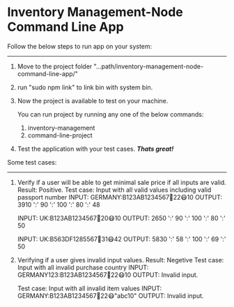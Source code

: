 # Inventory Management-Node Command Line App

Follow the below steps to run app on your system:

---

1.  Move to the project folder "...path/inventory-management-node-command-line-app/"

2.  run "sudo npm link" to link bin with system bin.

3.  Now the project is available to test on your machine.

    You can run project by running any one of the below commands:

    1. inventory-management
    2. command-line-project

4.  Test the application with your test cases.
    **_Thats great!_**

Some test cases:

---

1.  Verify if a user will be able to get minimal sale price if all inputs are valid.
    Result: Positive.
    Test case: Input with all valid values including valid passport number
    INPUT: GERMANY:B123AB1234567:gloves:22:mask:10
    OUTPUT: 3910 ':' 90 ':' 100 ':' 80 ':' 48

    INPUT: UK:B123AB1234567:gloves:20:mask:10
    OUTPUT: 2650 ':' 90 ':' 100 ':' 80 ':' 50

    INPUT: UK:B563DF1285567:gloves:31:mask:42
    OUTPUT: 5830 ':' 58 ':' 100 ':' 69 ':' 50

2.  Verifying if a user gives invalid input values.
    Result: Negetive
    Test case: Input with all invalid purchase country
    INPUT: GERMANY123:B123AB1234567:gloves:22:mask:10
    OUTPUT: Invalid input.

    Test case: Input with all invalid item values
    INPUT: GERMANY:B123AB1234567:gloves:22:mask:"abc10"
    OUTPUT: Invalid input.
